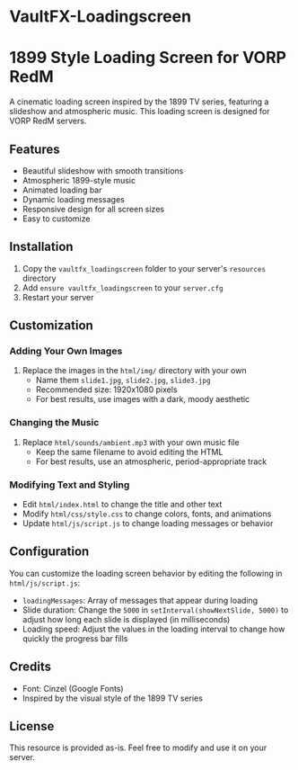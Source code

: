 # VaultFX-Loadingscreen

# 1899 Style Loading Screen for VORP RedM

A cinematic loading screen inspired by the 1899 TV series, featuring a slideshow and atmospheric music. This loading screen is designed for VORP RedM servers.

## Features

- Beautiful slideshow with smooth transitions
- Atmospheric 1899-style music
- Animated loading bar
- Dynamic loading messages
- Responsive design for all screen sizes
- Easy to customize

## Installation

1. Copy the `vaultfx_loadingscreen` folder to your server's `resources` directory
2. Add `ensure vaultfx_loadingscreen` to your `server.cfg`
3. Restart your server

## Customization

### Adding Your Own Images

1. Replace the images in the `html/img/` directory with your own
   - Name them `slide1.jpg`, `slide2.jpg`, `slide3.jpg`
   - Recommended size: 1920x1080 pixels
   - For best results, use images with a dark, moody aesthetic

### Changing the Music

1. Replace `html/sounds/ambient.mp3` with your own music file
   - Keep the same filename to avoid editing the HTML
   - For best results, use an atmospheric, period-appropriate track

### Modifying Text and Styling

- Edit `html/index.html` to change the title and other text
- Modify `html/css/style.css` to change colors, fonts, and animations
- Update `html/js/script.js` to change loading messages or behavior

## Configuration

You can customize the loading screen behavior by editing the following in `html/js/script.js`:

- `loadingMessages`: Array of messages that appear during loading
- Slide duration: Change the `5000` in `setInterval(showNextSlide, 5000)` to adjust how long each slide is displayed (in milliseconds)
- Loading speed: Adjust the values in the loading interval to change how quickly the progress bar fills

## Credits

- Font: Cinzel (Google Fonts)
- Inspired by the visual style of the 1899 TV series

## License

This resource is provided as-is. Feel free to modify and use it on your server.
